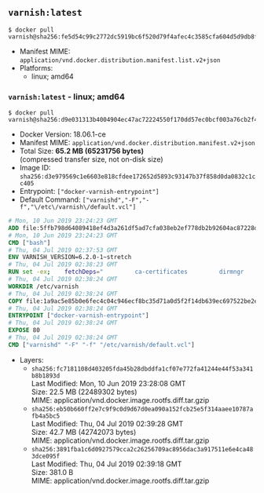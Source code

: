 ## `varnish:latest`

```console
$ docker pull varnish@sha256:fe5d54c99c2772dc5919bc6f520d79f4afec4c3585cfa604d5d9db8f3793929b
```

-	Manifest MIME: `application/vnd.docker.distribution.manifest.list.v2+json`
-	Platforms:
	-	linux; amd64

### `varnish:latest` - linux; amd64

```console
$ docker pull varnish@sha256:d9e031313b4004904ec47ac72224550f170dd57ec0bcf003a76cb2f45decc09d
```

-	Docker Version: 18.06.1-ce
-	Manifest MIME: `application/vnd.docker.distribution.manifest.v2+json`
-	Total Size: **65.2 MB (65231756 bytes)**  
	(compressed transfer size, not on-disk size)
-	Image ID: `sha256:d3e979569c1e6603e818cfdee172652d5893c93147b37f858d0da0832c1cc405`
-	Entrypoint: `["docker-varnish-entrypoint"]`
-	Default Command: `["varnishd","-F","-f","\/etc\/varnish\/default.vcl"]`

```dockerfile
# Mon, 10 Jun 2019 23:24:23 GMT
ADD file:5ffb798d64089418ef4d3a261df5ad7cfa038eb2ef778db2b92604ac87228d99 in / 
# Mon, 10 Jun 2019 23:24:23 GMT
CMD ["bash"]
# Thu, 04 Jul 2019 02:37:53 GMT
ENV VARNISH_VERSION=6.2.0-1~stretch
# Thu, 04 Jul 2019 02:38:23 GMT
RUN set -ex; 	fetchDeps=" 		ca-certificates 		dirmngr 		gnupg 	"; 	apt-get update; 	apt-get install -y --no-install-recommends apt-transport-https $fetchDeps; 	key=B54813B54CA95257D3590B3F1B0096460868C7A9; 	export GNUPGHOME="$(mktemp -d)"; 	gpg --batch --keyserver http://ha.pool.sks-keyservers.net/ --recv-keys $key; 	gpg --batch --export export $key > /etc/apt/trusted.gpg.d/varnish.gpg; 	gpgconf --kill all; 	rm -rf $GNUPGHOME; 	echo deb https://packagecloud.io/varnishcache/varnish62/debian/ stretch main > /etc/apt/sources.list.d/varnish.list; 	apt-get update; 	apt-get install -y --no-install-recommends varnish=$VARNISH_VERSION; 	apt-get purge -y --auto-remove -o APT::AutoRemove::RecommendsImportant=false $fetchDeps; 	rm -rf /var/lib/apt/lists/*
# Thu, 04 Jul 2019 02:38:24 GMT
WORKDIR /etc/varnish
# Thu, 04 Jul 2019 02:38:24 GMT
COPY file:1a9ac5e85b0e6fec4c04c946ecf8bc35d71a0d5f2f14db639ec697522be2eece in /usr/local/bin/ 
# Thu, 04 Jul 2019 02:38:24 GMT
ENTRYPOINT ["docker-varnish-entrypoint"]
# Thu, 04 Jul 2019 02:38:24 GMT
EXPOSE 80
# Thu, 04 Jul 2019 02:38:24 GMT
CMD ["varnishd" "-F" "-f" "/etc/varnish/default.vcl"]
```

-	Layers:
	-	`sha256:fc7181108d403205fda45b28dbddfa1cf07e772fa41244e44f53a341b8b1893d`  
		Last Modified: Mon, 10 Jun 2019 23:28:08 GMT  
		Size: 22.5 MB (22489302 bytes)  
		MIME: application/vnd.docker.image.rootfs.diff.tar.gzip
	-	`sha256:eb50b660ff2e7c9f9c0d9d67d0ea090a152fcb25e5f314aaee10787afb4a5bc5`  
		Last Modified: Thu, 04 Jul 2019 02:39:28 GMT  
		Size: 42.7 MB (42742073 bytes)  
		MIME: application/vnd.docker.image.rootfs.diff.tar.gzip
	-	`sha256:3891fba1c6d0927579cca2c26256709ac8956dac3a917511e6e4ca483dce095f`  
		Last Modified: Thu, 04 Jul 2019 02:39:18 GMT  
		Size: 381.0 B  
		MIME: application/vnd.docker.image.rootfs.diff.tar.gzip

